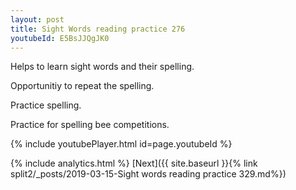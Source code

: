 ```yaml
---
layout: post
title: Sight Words reading practice 276
youtubeId: E5BsJJQgJK0
---
```

 
 
Helps to learn sight words and their spelling.

Opportunitiy to repeat the spelling. 

Practice spelling. 
 
Practice for spelling bee competitions. 
 
{% include youtubePlayer.html id=page.youtubeId %}
 
 
{% include analytics.html %} 
[Next]({{ site.baseurl }}{% link  split2/_posts/2019-03-15-Sight words reading practice 329.md%})
 
